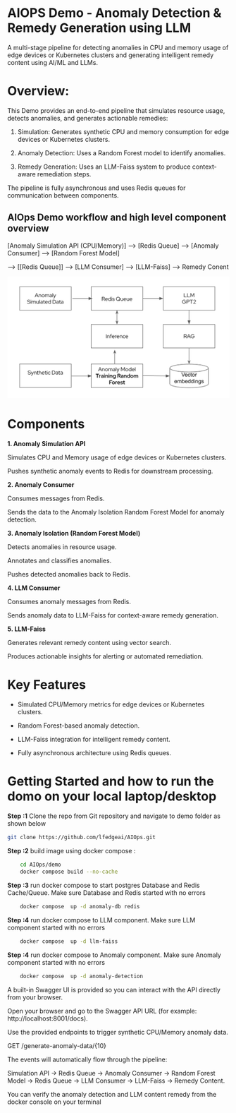 
# AIOPS Demo - Anomaly Detection & Remedy Generation using LLM

A multi-stage pipeline for detecting anomalies in CPU and memory usage of edge devices or Kubernetes clusters and generating intelligent remedy content using AI/ML and LLMs.

# Overview:

This Demo provides an end-to-end pipeline that simulates resource usage, detects anomalies, and generates actionable remedies:

1. Simulation: Generates synthetic CPU and memory consumption for edge devices or Kubernetes clusters.

2. Anomaly Detection: Uses a Random Forest model to identify anomalies.

3. Remedy Generation: Uses an LLM-Faiss system to produce context-aware remediation steps.

The pipeline is fully asynchronous and uses Redis queues for communication between components.

## AIOps Demo workflow and high level component overview

[Anomaly Simulation API (CPU/Memory)] --> [Redis Queue] --> [Anomaly Consumer] --> [Random Forest Model]

--> [[Redis Queue]] --> [LLM Consumer] --> [LLM-Faiss] --> Remedy Conent


![Alt text](demo-flow.png)

# Components

**1. Anomaly Simulation API**

Simulates CPU and Memory usage of edge devices or Kubernetes clusters.

Pushes synthetic anomaly events to Redis for downstream processing.

**2. Anomaly Consumer**

Consumes messages from Redis.

Sends the data to the Anomaly Isolation Random Forest Model for anomaly detection.

**3. Anomaly Isolation (Random Forest Model)**

Detects anomalies in resource usage.

Annotates and classifies anomalies.

Pushes detected anomalies back to Redis.

**4. LLM Consumer**

Consumes anomaly messages from Redis.

Sends anomaly data to LLM-Faiss for context-aware remedy generation.

**5. LLM-Faiss**

Generates relevant remedy content using vector search.

Produces actionable insights for alerting or automated remediation.

# Key Features

-  Simulated CPU/Memory metrics for edge devices or Kubernetes clusters.

-  Random Forest-based anomaly detection.

-  LLM-Faiss integration for intelligent remedy content.

-  Fully asynchronous architecture using Redis queues.

# Getting Started and how to run the domo on your local laptop/desktop

**Step :1** Clone the repo from Git repository and navigate to demo folder as shown below

```bash
git clone https://github.com/lfedgeai/AIOps.git

 ```

**Step :2** build image using docker compose :

```bash
    cd AIOps/demo
    docker compose build --no-cache
 ```
**Step :3** run docker compose to start postgres Database and Redis Cache/Queue. Make sure Database and Redis 
started with no errors
```bash
    docker compose  up -d anomaly-db redis
 ```

**Step :4** run docker compose to LLM component. Make sure LLM component
started with no errors

```bash
    docker compose  up -d llm-faiss
 ```

 **Step :4** run docker compose to Anomaly component. Make sure Anomaly component
started with no errors

```bash
    docker compose  up -d anomaly-detection
 ```

A built-in Swagger UI is provided so you can interact with the API directly from your browser.

Open your browser and go to the Swagger API URL (for example: http://localhost:8001/docs).

Use the provided endpoints to trigger synthetic CPU/Memory anomaly data.

GET /generate-anomaly-data/{10}

The events will automatically flow through the pipeline:

Simulation API → Redis Queue → Anomaly Consumer → Random Forest Model → Redis Queue → LLM Consumer → LLM-Faiss → Remedy Content.

You can verify  the anomaly detection and LLM content remedy from the docker console on your terminal 
